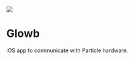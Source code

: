 <img src="https://travis-ci.org/mikekavouras/Glowb-iOS.svg?branch=master" />

# Glowb

iOS app to communicate with Particle hardware.
